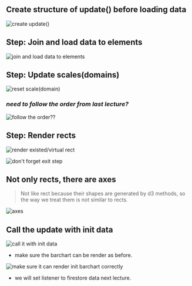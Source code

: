 ## **Create structure of update() before loading data**

![create update()](./pic/01.png) 

## **Step: Join and load data to elements**

![join and load data to elements](./pic/02.png) 

## **Step: Update scales(domains)**

![reset scale(domain)](./pic/03.png) 

### _need to follow the order from last lecture?_

![follow the order??](./pic/06.png) 

## **Step: Render rects**

![render existed/virtual rect](./pic/04.png) 

![don't forget exit step](./pic/07.png) 

## **Not only rects, there are axes**

> Not like rect because their shapes are generated by d3 methods, so the way we treat them is not similar to rects.

![axes](./pic/05.png) 

## **Call the update with init data**

![call it with init data](./pic/08.png) 

- make sure the barchart can be render as before.

![make sure it can render init barchart correctly](./pic/09.png) 

- we will set listener to firestore data next lecture.

